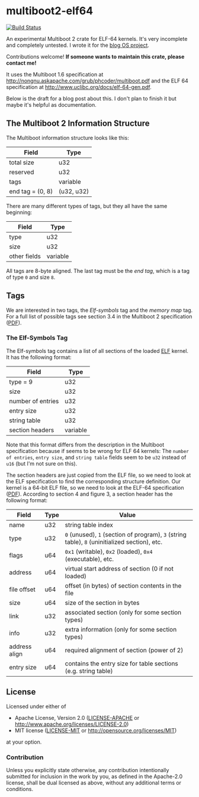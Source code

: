 # multiboot2-elf64
[![Build Status](https://travis-ci.org/phil-opp/multiboot2-elf64.svg?branch=master)](https://travis-ci.org/phil-opp/multiboot2-elf64)

An experimental Multiboot 2 crate for ELF-64 kernels. It's very incomplete and completely untested. I wrote it for the [blog OS project](https://github.com/phil-opp/blog_os).

Contributions welcome! **If someone wants to maintain this crate, please contact me!**

It uses the Multiboot 1.6 specification at http://nongnu.askapache.com/grub/phcoder/multiboot.pdf and the ELF 64 specification at http://www.uclibc.org/docs/elf-64-gen.pdf.

Below is the draft for a blog post about this. I don't plan to finish it but maybe it's helpful as documentation.

## The Multiboot 2 Information Structure
The Multiboot information structure looks like this:

Field            | Type
---------------- | -----------
total size       | u32
reserved         | u32
tags             | variable
end tag = (0, 8) | (u32, u32)

There are many different types of tags, but they all have the same beginning:

Field         | Type
------------- | -----------------
type          | u32
size          | u32
other fields  | variable

All tags are 8-byte aligned. The last tag must be the _end tag_, which is a tag of type `0` and size `8`.

## Tags

We are interested in two tags, the _Elf-symbols_ tag and the _memory map_ tag. For a full list of possible tags see section 3.4 in the Multiboot 2 specification ([PDF][Multiboot 2]).

[Multiboot 2]: http://nongnu.askapache.com/grub/phcoder/multiboot.pdf

### The Elf-Symbols Tag
The Elf-symbols tag contains a list of all sections of the loaded [ELF] kernel. It has the following format:

[ELF]: http://www.uclibc.org/docs/elf-64-gen.pdf

Field                       | Type
--------------------------- | -----------------
type = 9                    | u32
size                        | u32
number of entries           | u32
entry size                  | u32
string table                | u32
section headers             | variable

Note that this format differs from the description in the Multiboot specification because if seems to be wrong for ELF 64 kernels: The `number of entries`, `entry size`, and `string table` fields seem to be `u32` instead of `u16` (but I'm not sure on this).

The section headers are just copied from the ELF file, so we need to look at the ELF specification to find the corresponding structure definition. Our kernel is a 64-bit ELF file, so we need to look at the ELF-64 specification ([PDF][ELF specification]). According to section 4 and figure 3, a section header has the following format:

[ELF specification]: http://www.uclibc.org/docs/elf-64-gen.pdf

Field                       | Type             | Value
--------------------------- | ---------------- | -----------
name                        | u32              | string table index
type                        | u32              | `0` (unused), `1` (section of program), `3` (string table), `8` (uninitialized section), etc.
flags                       | u64              | `0x1` (writable), `0x2` (loaded), `0x4` (executable), etc.
address                     | u64              | virtual start address of section (0 if not loaded)
file offset                 | u64              | offset (in bytes) of section contents in the file
size                        | u64              | size of the section in bytes
link                        | u32              | associated section (only for some section types)
info                        | u32              | extra information (only for some section types)
address align               | u64              | required alignment of section (power of 2)
entry size                  | u64              | contains the entry size for table sections (e.g. string table)

## License

Licensed under either of

- Apache License, Version 2.0 ([LICENSE-APACHE](LICENSE-APACHE) or
  http://www.apache.org/licenses/LICENSE-2.0)
- MIT license ([LICENSE-MIT](LICENSE-MIT) or http://opensource.org/licenses/MIT)

at your option.

### Contribution

Unless you explicitly state otherwise, any contribution intentionally submitted for inclusion in the
work by you, as defined in the Apache-2.0 license, shall be dual licensed as above, without any
additional terms or conditions.
